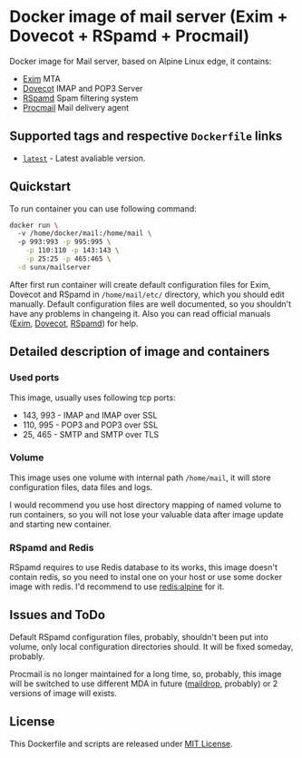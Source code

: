 # Docker image of mail server (Exim + Dovecot + RSpamd + Procmail)
Docker image  for Mail server, based on Alpine Linux edge, it contains:
* [Exim](http://www.exim.org/) MTA
* [Dovecot](http://www.dovecot.org/) IMAP and POP3 Server
* [RSpamd](https://www.rspamd.com/) Spam filtering system
* [Procmail](https://en.wikipedia.org/wiki/Procmail) Mail delivery agent

## Supported tags and respective `Dockerfile` links

* [`latest`](https://github.com/VGoshev/mailserver-docker/blob/master/docker/Dockerfile) - Latest avaliable version.

## Quickstart

To run container you can use following command:
```bash
docker run \  
  -v /home/docker/mail:/home/mail \  
  -p 993:993 -p 995:995 \
	-p 110:110 -p 143:143 \
	-p 25:25 -p 465:465 \
  -d sunx/mailserver
```

After first run container will create default configuration files for Exim, Dovecot and RSpamd in `/home/mail/etc/` directory, which you should edit manually. Default configuration files are well documented, so you shouldn't have any problems in changeing it. Also you can read official manuals ([Exim](http://www.exim.org/docs.html), [Dovecot](http://wiki2.dovecot.org/), [RSpamd](https://www.rspamd.com/doc/index.html)) for help.

## Detailed description of image and containers

### Used ports

This image, usually  uses following tcp ports:
* 143, 993 - IMAP and IMAP over SSL
* 110, 995 - POP3 and POP3 over SSL
* 25, 465 - SMTP and SMTP over TLS

### Volume
This image uses one volume with internal path `/home/mail`, it will store configuration files, data files and logs.

I would recommend you use host directory mapping of named volume to run containers, so you will not lose your valuable data after image update and starting new container.


### RSpamd and Redis

RSpamd requires to use Redis database to its works, this image doesn't contain redis, so you need to instal one on your host or use some docker image with redis. I'd recommend to use [redis:alpine](https://hub.docker.com/_/redis/) for it.

## Issues and ToDo

Default RSpamd configuration files, probably, shouldn't been put into volume, only local configuration directories should. It will be fixed someday, probably.

Procmail is no longer maintained for a long time, so, probably, this image will be switched to use different MDA in future ([maildrop](http://www.courier-mta.org/maildrop/), probably) or 2 versions of image will exists.

## License

This Dockerfile and scripts are released under [MIT License](https://github.com/VGoshev/mailserver-docker/blob/master/LICENSE).
